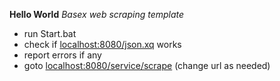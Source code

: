 **Hello World**
*Basex web scraping template*

- run Start.bat
- check if [localhost:8080/json.xq](http://localhost:8080/json.xq) works
- report errors if any
- goto [localhost:8080/service/scrape](http://localhost:8080/service/scrape?url=http://www.amazon.com/dp/1449392687/) (change url as needed)